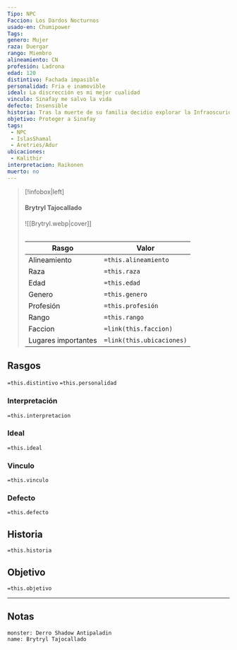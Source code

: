 ```yaml
---
Tipo: NPC
Faccion: Los Dardos Nocturnos
usado-en: Chumipower
Tags: 
genero: Mujer
raza: Duergar
rango: Miembro
alineamiento: CN
profesión: Ladrona
edad: 120
distintivo: Fachada impasible
personalidad: Fria e inamovible
ideal: La discrección es mi mejor cualidad
vinculo: Sinafay me salvo la vida
defecto: Insensible
historia: Tras la muerte de su familia decidio explorar la Infraoscuridad en busca de la paz. Tras ser atacada por un Ankheg casi de muerte se topo con Sinafay la cual la curo y la llevo a Kalithir. Tras formarse Los Dardos negros Sinafay la pidio que se uniera, cosa que hizo encantada.
objetivo: Proteger a Sinafay
tags:
 - NPC
 - IslasShamal
 - Aretries/Adur
ubicaciones:
 - Kalithir
interpretacion: Raikonen
muerto: no
---
```


  
> [!infobox|left]
>  #### Brytryl Tajocallado
> ![[Brytryl.webp|cover]]
> ######   
> |Rasgo | Valor |
> | --- | --- |
> | Alineamiento | `=this.alineamiento`|
> | Raza | `=this.raza` |
> | Edad | `=this.edad` |
> | Genero | `=this.genero` |
> | Profesión | `=this.profesión` |
> | Rango | `=this.rango` |
> | Faccion | `=link(this.faccion)` |
>  | Lugares  importantes| `=link(this.ubicaciones)` |

## Rasgos 
 `=this.distintivo`
  `=this.personalidad`
###  Interpretación
  `=this.interpretacion`
### Ideal           
 `=this.ideal`
### Vinculo 
 `=this.vinculo`
### Defecto
 `=this.defecto`
## Historia
 `=this.historia`

 ##  Objetivo
   `=this.objetivo`
   
___
   ## Notas

```statblock
monster: Derro Shadow Antipaladin
name: Brytryl Tajocallado
```